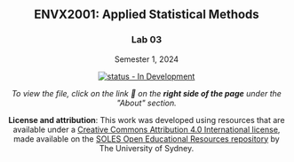 <div align="center">

## ENVX2001: Applied Statistical Methods

### Lab 03

Semester 1, 2024

[![status - In Development](https://img.shields.io/badge/status-In_Development-critical?style=for-the-badge)](#)

<!-- Use this badge to let students know that the resource is ready. -->
<!-- [![status - Ready](https://img.shields.io/badge/status-Ready-success?style=for-the-badge)](#) -->


_To view the file, click on the link :link: on the **right side of the page** under the "About" section._

**License and attribution**: This work was developed using resources that are available under a [Creative Commons Attribution 4.0 International license][cc-by], made available on the [SOLES Open Educational Resources repository][soles-oer] by The University of Sydney.

[cc-by]: http://creativecommons.org/licenses/by/4.0/
[soles-oer]: https://github.com/usyd-soles-edu

</div>
